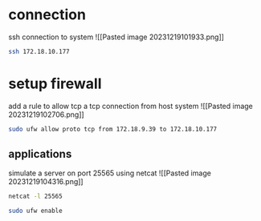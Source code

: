 # connection
ssh connection to system
![[Pasted image 20231219101933.png]]
```bash
ssh 172.18.10.177
```

# setup firewall
add a rule to allow tcp a tcp connection from host system
![[Pasted image 20231219102706.png]]
```bash
sudo ufw allow proto tcp from 172.18.9.39 to 172.18.10.177
```

## applications
simulate a server on port 25565 using netcat
![[Pasted image 20231219104316.png]]

```bash
netcat -l 25565
```



```bash
sudo ufw enable
```


